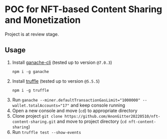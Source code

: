 # POC for NFT-based Content Sharing and Monetization

Project is at review stage.

## Usage

1. Install [ganache-cli](https://www.npmjs.com/package/ganache) (tested up to version `@7.0.3`)
	```console
	npm i -g ganache
	```
2. Install [truffle](https://www.npmjs.com/package/truffle) (tested up to version `@5.5.5`)
	```console
	npm i -g truffle
	```
3. Run `ganache --miner.defaultTransactionGasLimit="1000000" --wallet.totalAccounts="17"` and keep console running
4. Open a new console and move (`cd`) to appropriate directory
5. Clone project `git clone https://github.com/AnonGitter20220510/nft-content-sharing.git` and move to project directory (`cd nft-content-sharing`)
6. Run `truffle test --show-events`
